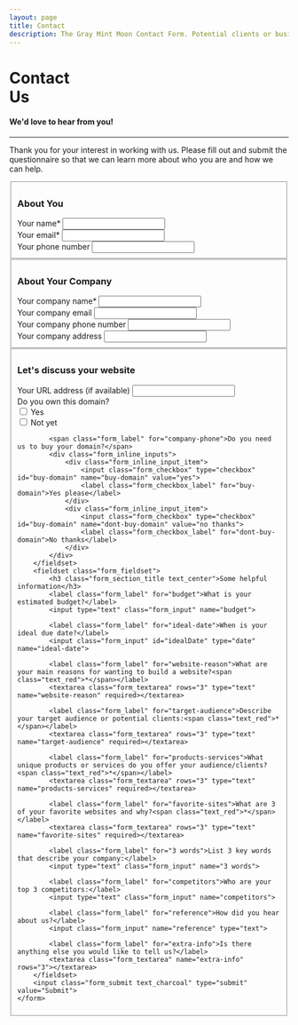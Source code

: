 ```yaml
---
layout: page
title: Contact
description: The Gray Mint Moon Contact Form. Potential clients or businesses who are interested in having us work on your website can fill in our contact form.
---
```

<div class="form_block">
	<div class="form_introduction text_center">
		<div class="container_lg">
			<h1 class="page_title">Contact<br><span class="page_title_second">Us</span></h1>
			<h4 class="page_subtitle">We'd love to hear from you!</h4>
			<hr class="divider_red">
			<p>Thank you for your interest in working with us. Please fill out and submit the questionnaire so that we can learn more about who you are and how we can help.</p>
		</div>
	</div>
	<form action="https://formspree.io/graymintmoon@gmail.com"
		method="POST">
		<input class="contact-form" type="hidden" name="_next" value="/success">
		<fieldset class="form_fieldset">
			<h3 class="form_section_title text_center">About You</h3>
			<label class="form_label" for="name">Your name<span class="text_red">*</span></label>
			<input class="form_input" type="text" name="name" required>
			<div class="form_two_columns">
				<div class="form_column">
					<label class="form_label" for="email">Your email<span class="text_red">*</span></label>
					<input class="form_input" type="email" name="email" required>
				</div>
				<div class="form_column">
					<label class="form_label" for="phone">Your phone number</label>
					<input class="form_input" type="tel" name="phone">
				</div>
			</div>
		</fieldset>
		<fieldset class="form_fieldset">
			<h3 class="form_section_title text_center">About Your Company</h3>
			<label class="form_label" for="company-name">Your company name<span class="text_red">*</span></label>
			<input class="form_input" type="text" name="company-name" required>
			<div class="form_two_columns">
				<div class="form_column">
					<label class="form_label" for="company-email">Your company email</label>
					<input class="form_input" type="email" name="company-email">
				</div>
				<div class="form_column">
					<label class="form_label" for="company-phone">Your company phone number</label>
					<input class="form_input" type="tel" name="company-phone">
				</div>
			</div>
			<label class="form_label" for="company-address">Your company address</label>
			<input class="form_input" type="text" name="company-address">
		</fieldset>
		<fieldset class="form_fieldset">
			<h3 class="form_section_title text_center">Let's discuss your website</h3>
			<div class="form_two_columns">
				<div class="form_column">
					<label class="form_label" for="company-url">Your URL address (if available)</label>
					<input class="form_input" type="text" name="company-url">
				</div>
				<div class="form_column">
					<span class="form_label">Do you own this domain?</span>
					<div class="form_inline_inputs">
						<div class="form_inline_input_item">
							<input class="form_checkbox" type="checkbox" id="company-owned-url" name="company-owned-url" value="yes">
							<label class="form_checkbox_label" for="company-owned-url">Yes</label>
						</div>
						<div class="form_inline_input_item">
							<input class="form_checkbox" type="checkbox" id="company-owned-url" name="company-owned-url" value="not yet">
							<label class="form_checkbox_label" for="company-owned-url">Not yet</label>
						</div>
					</div>
				</div>
			</div>
			
			<span class="form_label" for="company-phone">Do you need us to buy your domain?</span>
			<div class="form_inline_inputs">
				<div class="form_inline_input_item">
					<input class="form_checkbox" type="checkbox" id="buy-domain" name="buy-domain" value="yes">
					<label class="form_checkbox_label" for="buy-domain">Yes please</label>
				</div>
				<div class="form_inline_input_item">
					<input class="form_checkbox" type="checkbox" id="buy-domain" name="dont-buy-domain" value="no thanks">
					<label class="form_checkbox_label" for="dont-buy-domain">No thanks</label>
				</div>
			</div>
		</fieldset>
		<fieldset class="form_fieldset">
			<h3 class="form_section_title text_center">Some helpful information</h3>
			<label class="form_label" for="budget">What is your estimated budget?</label>
			<input type="text" class="form_input" name="budget">

			<label class="form_label" for="ideal-date">When is your ideal due date?</label>
			<input class="form_input" id="idealDate" type="date" name="ideal-date">

			<label class="form_label" for="website-reason">What are your main reasons for wanting to build a website?<span class="text_red">*</span></label>
			<textarea class="form_textarea" rows="3" type="text" name="website-reason" required></textarea>

			<label class="form_label" for="target-audience">Describe your target audience or potential clients:<span class="text_red">*</span></label>
			<textarea class="form_textarea" rows="3" type="text" name="target-audience" required></textarea>

			<label class="form_label" for="products-services">What unique products or services do you offer your audience/clients?<span class="text_red">*</span></label>
			<textarea class="form_textarea" rows="3" type="text" name="products-services" required></textarea>

			<label class="form_label" for="favorite-sites">What are 3 of your favorite websites and why?<span class="text_red">*</span></label>
			<textarea class="form_textarea" rows="3" type="text" name="favorite-sites" required></textarea>
			
			<label class="form_label" for="3 words">List 3 key words that describe your company:</label>
			<input type="text" class="form_input" name="3 words">

			<label class="form_label" for="competitors">Who are your top 3 competitors:</label>
			<input type="text" class="form_input" name="competitors">

			<label class="form_label" for="reference">How did you hear about us?</label>
			<input class="form_input" name="reference" type="text">

			<label class="form_label" for="extra-info">Is there anything else you would like to tell us?</label>
			<textarea class="form_textarea" name="extra-info" rows="3"></textarea>
		</fieldset>
		<input class="form_submit text_charcoal" type="submit" value="Submit">
	</form>
</div>